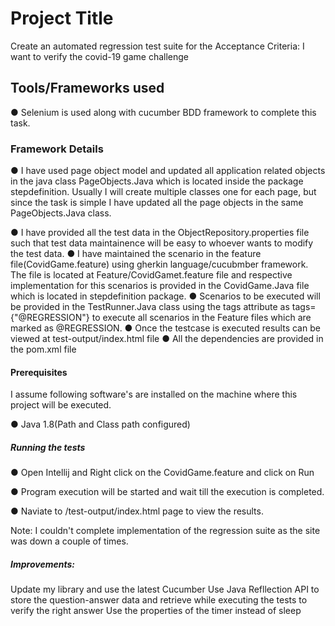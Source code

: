 # Project Title

 Create an automated regression test suite for the Acceptance Criteria: I want to verify the covid-19 game challenge

## Tools/Frameworks used

● Selenium is used along with cucumber BDD framework to complete this task.

### Framework Details

● I have used page object model and updated all application related objects in the java class PageObjects.Java which is located inside the package stepdefinition. Usually I will create multiple classes one for each page, but since the task is simple I have updated all the page objects in the same PageObjects.Java class.

● I have provided all the test data in the ObjectRepository.properties file such that test data maintainence will be easy to whoever wants to modify the test data. ● I have maintained the scenario in the feature file(CovidGame.feature) using gherkin language/cucubmber framework. The file is located at Feature/CovidGamet.feature file and respective implementation for this scenarios is provided in the CovidGame.Java file which is located in stepdefinition package. ● Scenarios to be executed will be provided in the TestRunner.Java class using the tags attribute as tags= {"@REGRESSION"} to execute all scenarios in the Feature files which are marked as @REGRESSION. ● Once the testcase is executed results can be viewed at test-output/index.html file ● All the dependencies are provided in the pom.xml file

#### Prerequisites

I assume following software's are installed on the machine where this project will be executed.

● Java 1.8(Path and Class path configured)

##### Running the tests

● Open Intellij and Right click on the CovidGame.feature and click on Run

● Program execution will be started and wait till the execution is completed.

● Naviate to /test-output/index.html page to view the results.

Note: I couldn't complete implementation of the regression suite as the site was down a couple of times.

##### Improvements:

Update my library and use the latest Cucumber
Use Java Refllection API to store the question-answer data and retrieve while executing the tests to verify the right answer
Use the properties of the timer instead of sleep
